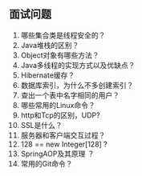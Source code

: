 ## 面试问题
1. 哪些集合类是线程安全的？
2. Java堆栈的区别？
3. Object对象有哪些方法？
4. Java多线程的实现方式以及优缺点？
5. Hibernate缓存？
6. 数据库索引，为什么不多创建索引？
7. 查出一个表中名字相同的用户？
8. 哪些常用的Linux命令？
9. http和Tcp的区别，UDP?
10. SSL是什么？
11. 服务器和客户端交互过程？
12. 128 == new Integer[128] ?
13. SpringAOP及其原理 ？
14. 常用的Git命令？